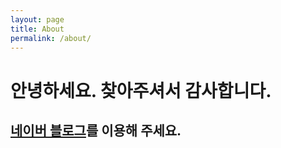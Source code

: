 ```yaml
---
layout: page
title: About
permalink: /about/
---
```


<h1>안녕하세요. 찾아주셔서 감사합니다.</h1>  
<h2><a href="https://blog.naver.com/rkdfoals/" target="_blank">네이버 블로그</a>를 이용해 주세요.</h2>  
